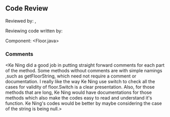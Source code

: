 ## Code Review

Reviewed by: <Yanyan Liu>, <u7189727>

Reviewing code written by: <Ke Ning> <u7175553>

Component: <Floor.java>

### Comments 

<Ke Ning did a good job in putting straight forward comments for each part of the method. 
Some methods without comments are with simple namings ,such as getFloorString, which need not require a comment or documentation.
 I really like the way Ke Ning use switch to check all the cases for validity of floor.Switch is a clear presentation.
 Also, for those methods that are long, Ke Ning would have documentations for those methods which also make the  codes easy to read and understand it's function.
 Ke Ning's codes would be better by maybe considering the case of the string is being null.>
